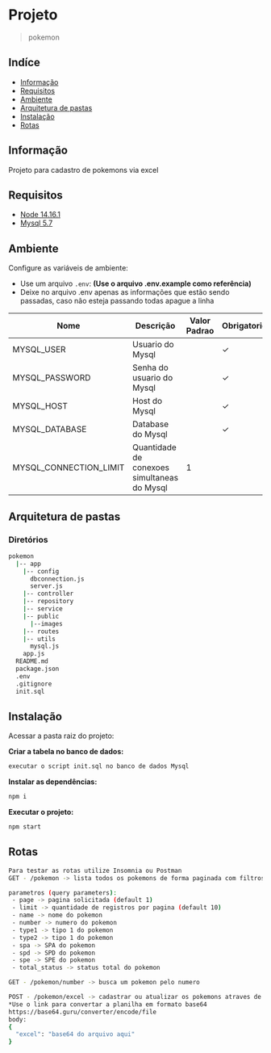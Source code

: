 # Projeto
> pokemon

## Indíce
* [Informação](#informação)
* [Requisitos](#requisitos)
* [Ambiente](#ambiente)
* [Arquitetura de pastas](#arquitetura-de-pastas)
* [Instalação](#instalação)
* [Rotas](#rotas)

## Informação
Projeto para cadastro de pokemons via excel

## Requisitos
* [Node 14.16.1](https://nodejs.org/en/)
* [Mysql 5.7](https://www.mysql.com/)

## Ambiente
Configure as variáveis de ambiente:
* Use um arquivo `.env`: **(Use o arquivo .env.example como referência)**
* Deixe no arquivo .env apenas as informações que estão sendo passadas, caso não esteja passando todas apague a linha

| Nome                           | Descrição                                                     | Valor Padrao | Obrigatorio |
|--------------------------------|---------------------------------------------------------------|--------------|-------------|
| MYSQL_USER                     | Usuario do Mysql                                              |              | &check;     |
| MYSQL_PASSWORD                 | Senha do usuario do Mysql                                     |              | &check;     |
| MYSQL_HOST                     | Host do Mysql                                                 |              | &check;     |
| MYSQL_DATABASE                 | Database do Mysql                                             |              | &check;     |
| MYSQL_CONNECTION_LIMIT         | Quantidade de conexoes simultaneas do Mysql                   |      1       |             |

## Arquitetura de pastas
### Diretórios
```bash
pokemon
  |-- app
    |-- config
      dbconnection.js
      server.js
    |-- controller
    |-- repository
    |-- service
    |-- public
      |--images
    |-- routes
    |-- utils
      mysql.js
    app.js
  README.md
  package.json
  .env
  .gitignore
  init.sql	
```

## Instalação

Acessar a pasta raiz do projeto:

**Criar a tabela no banco de dados:**

```sh
executar o script init.sql no banco de dados Mysql
```

**Instalar as dependências:**

```sh
npm i
```

**Executar o projeto:**

```sh
npm start
```

## Rotas

```bash
Para testar as rotas utilize Insomnia ou Postman
GET - /pokemon -> lista todos os pokemons de forma paginada com filtros (query na url)

parametros (query parameters):
 - page -> pagina solicitada (default 1)
 - limit -> quantidade de registros por pagina (default 10)
 - name -> nome do pokemon
 - number -> numero do pokemon
 - type1 -> tipo 1 do pokemon
 - type2 -> tipo 1 do pokemon
 - spa -> SPA do pokemon
 - spd -> SPD do pokemon
 - spe -> SPE do pokemon
 - total_status -> status total do pokemon
```

```bash
GET - /pokemon/number -> busca um pokemon pelo numero
```

```bash
POST - /pokemon/excel -> cadastrar ou atualizar os pokemons atraves de uma planilha
*Use o link para convertar a planilha em formato base64
https://base64.guru/converter/encode/file
body:
{
  "excel": "base64 do arquivo aqui"
}
```
